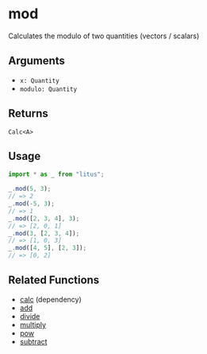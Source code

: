 # mod

Calculates the modulo of two quantities (vectors / scalars)

## Arguments

- `x: Quantity`
- `modulo: Quantity`

## Returns

`Calc<A>`

## Usage

```ts
import * as _ from "litus";

_.mod(5, 3);
// => 2
_.mod(-5, 3);
// => 1
_.mod([2, 3, 4], 3);
// => [2, 0, 1]
_.mod(3, [2, 3, 4]);
// => [1, 0, 3]
_.mod([4, 5], [2, 3]);
// => [0, 2]
```

## Related Functions

- [calc](calc.md) (dependency)
- [add](add.md)
- [divide](divide.md)
- [multiply](multiply.md)
- [pow](pow.md)
- [subtract](subtract.md)

